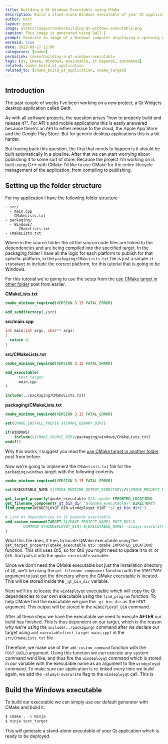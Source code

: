 ```yaml
---
title: Building a Qt Windows Executable using CMake
description: Build a stand-alone Windows executable of your Qt application using CMake.
author: bart
layout: post
image: assets/images/cmake/building-qt-windows-executable.png
caption: This image is generated using Dall-E
prompt: Generate an image of a Windows computer displaying a spinning gear which is connected to an application icon in minimalistic flat style
mermaid: true
date: 2023-09-27 12:00
categories: [cmake]
permalink: cmake/building-a-qt-windows-executable
tags: [Qt, CMake, Windows, executable, It Depends, automated]
related: cmake_build_qt_application
related_to: [cmake_build_qt_application, cmake_target]
---
```


## Introduction

The past couple of weeks I've been working on a new project, a Qt Widgets desktop application called GetIt.

As with all software projects, the question arises "how to properly build and release it?". For API's and mobile applications this is easily answered because there's an API to either release to the cloud, the Apple App Store and the Google Play Store. But for generic desktop applications this is a bit harder.

But tracing back this question, the first that needs to happen is it should be built automatically in a pipeline. After that we can start worrying about publishing it to some sort of store.
Because the project I'm working on is built using C++ with CMake I'd like to use CMake for the entire lifecycle management of the application, from compiling to publishing.

## Setting up the folder structure

For my application I have the following folder structure

```
- src/
  - main.cpp
  - CMakeLists.txt
- packaging/
  - Windows/
    - CMakeLists.txt
- CMakeLists.txt
```

Where in the source folder the all the source code files are linked to the dependencies and are being compiled into the specified target.
In the packaging folder I have all the logic for each platform to publish for that specific platform, in the `packaging/CMakeLists.txt` file is just a simple `if-statement` to include the correct platform, for this tutorial that is going to be Windows.

For this tutorial we're going to use the setup from the [use CMake target in other folder](2023-09-13-use-cmake-target-in-another-folder.md) post from earlier.

__CMakeLists.txt__
```cmake
cmake_minimum_required(VERSION 3.15 FATAL_ERROR)

add_subdirectory(./src)
```

__src/main.cpp__
```cpp
int main(int argc, char** args)
{
  return 0;
}
```

__src/CMakeLists.txt__
```cmake
cmake_minimum_required(VERSION 3.15 FATAL_ERROR)

add_executable(
      test_target
      main.cpp
)

include(../packaging/CMakeLists.txt)
```

__packaging/CMakeLists.txt__
```cmake
cmake_minimum_required(VERSION 3.15 FATAL_ERROR)

set(CMAKE_INSTALL_PREFIX ${CMAKE_BINARY_DIR})

if(WINDOWS)
    include(${CMAKE_SOURCE_DIR}/packaging/windows/CMakeLists.txt)
endif()
```

Why this works, I suggest you read the [use CMake target in another folder](2023-09-13-use-cmake-target-in-another-folder.md) post from before.

Now we're going to implement the `CMakeLists.txt` file for the `packaging/windows` target with the following contents

```cmake
cmake_minimum_required(VERSION 3.15 FATAL_ERROR)

set(EXECUTABLE_NAME ${CMAKE_RUNTIME_OUTPUT_DIRECTORY}/${CMAKE_PROJECT_NAME}.exe)

get_target_property(qmake_executable Qt5::qmake IMPORTED_LOCATION)
get_filename_component(_qt_bin_dir "${qmake_executable}" DIRECTORY)
find_program(WINDEPLOYQT_BIN windeployqt HINT "${_qt_bin_dir}")

# Link Qt dependencies to It Depends executable
add_custom_command(TARGET ${CMAKE_PROJECT_NAME} POST_BUILD
        COMMAND ${WINDEPLOYQT_BIN} ${EXECUTABLE_NAME} -always-overwrite
)
```

What this file does, it tries to locate QMake executable using the `get_target_property(qmake_executable Qt5::qmake IMPORTED_LOCATION)` function. This still uses Qt5, so for Qt6 you might need to update it to `Qt` or `Qt6`.
And puts it into the `qmake_executable` variable.

Since we don't need the QMake executable but just the installation directory of Qt, we'll be using the `get_filename_component` function with the `DIRECTORY` argument to just get the directory where the QMake executable is located.
This will be stored inside the `_qt_bin_dir` variable.

Next we'll try to locate the `windeployqt` executable which will copy the Qt dependencies to our own executable using the `find_program` function. To help CMake find the executable we give the `_qt_bin_dir` as the `HINT` argument.
This output will be stored in the `WINDEPLOYQT_BIN` command.

After all these steps we have the executable we need to execute __AFTER__ our build has finished. This is thus dependent on our target, which is the reason why we're using the `include(../packaging)` command after we declare our target using `add_executable(test_target main.cpp)` in the `src/CMakeLists.txt` file.

Therefore, we make use of the `add_custom_command` function with the `POST_BUILD` argument. Using this function we can execute any system command we'd like, and thus fire the `windeployqt` command which is stored in our variable with the executable name as an argument to the `windeployqt` command.
To make sure our application is re-linked every time we build again, we add the `-always-overwrite` flag to the `windeployqt` call. This is 

## Build the Windows executable

To build our executable we can simply use our default generator with CMake and build it.

```bash
$ cmake . -G Ninja
$ ninja test_target
```

This will generate a stand-alone executable of your Qt application which is ready to be deployed.